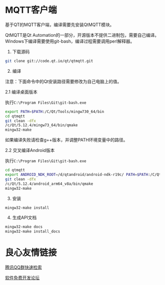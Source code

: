 # MQTT客户端
基于QT的MQTT客户端，编译需要先安装QtMQTT模块。

QtMQTT是Qt Automation的一部分，开源版本不提供二进制包，需要自己编译。
Windows下编译需要使用git-bash，编译过程需要调用perl解释器。

1. 下载源码
```bash
git clone git://code.qt.io/qt/qtmqtt.git
```

2. 编译

注意：下面命令中的Qt安装路径需要修改为自己电脑上的值。

  2.1 编译桌面版本
  
  执行`C:\Program Files\Git\git-bash.exe`
  ```bash
  export PATH=$PATH:/C/Qt/Tools/mingw730_64/bin
  cd qtmqtt
  git clean -dfx
  /c/Qt/5.12.4/mingw73_64/bin/qmake
  mingw32-make
  ```
  如果编译失败请检查g++版本，并调整PATH环境变量中的路径。

  2.2 交叉编译Android版本

  执行`C:\Program Files\Git\git-bash.exe`
  ```bash
  cd qtmqtt
  export ANDROID_NDK_ROOT=/d/qtandroid/android-ndk-r19c/ PATH=$PATH:/C/Qt/Tools/mingw730_64/bin
  git clean -dfx
  /c/Qt/5.12.4/android_arm64_v8a/bin/qmake
  mingw32-make
  ```

3. 安装
```bash
mingw32-make install
```

4. 生成API文档
```bash
mingw32-make docs
mingw32-make install_docs
```

 # 良心友情链接

[腾讯QQ群快速检索](http://u.720life.cn/s/8cf73f7c)

[软件免费开发论坛](http://u.720life.cn/s/bbb01dc0)